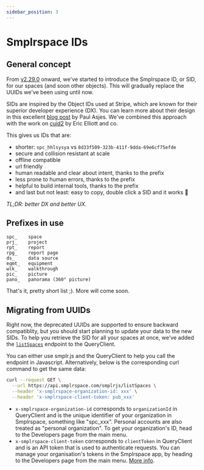 ```yaml
---
sidebar_position: 3
---
```


# Smplrspace IDs

## General concept

From [v2.29.0](https://changelog.smplrspace.com/v2-29-0) onward, we've started to introduce the Smplrspace ID, or SID, for our spaces (and soon other objects). This will gradually replace the UUIDs we've been using until now.

SIDs are inspired by the Object IDs used at Stripe, which are known for their superior developer experience (DX). You can learn more about their design in this excellent [blog post](https://dev.to/stripe/designing-apis-for-humans-object-ids-3o5a) by Paul Asjes. We've combined this approach with the work on [cuid2](https://github.com/paralleldrive/cuid2) by Eric Elliott and co.

This gives us IDs that are:
- shorter: `spc_hhlsysya` vs `8d33f509-323b-411f-9dda-69e6cf75efde`
- secure and collision resistant at scale
- offline compatible
- url friendly
- human readable and clear about intent, thanks to the prefix
- less prone to human errors, thanks to the prefix
- helpful to build internal tools, thanks to the prefix
- and last but not least: easy to copy, double click a SID and it works 🎉

_TL;DR: better DX and better UX._

## Prefixes in use

```
spc_    space
prj_    project
rpt_    report
rpg_    report page
ds_     data source
eqmt_   equipment
wlk_    walkthrough
pic_    picture
pano_   panorama (360° picture)
```

That's it, pretty short list ;). More will come soon.

## Migrating from UUIDs

Right now, the deprecated UUIDs are supported to ensure backward compatiblity, but you should start planning to update your data to the new SIDs. To help you retrieve the SID for all your spaces at once, we've added the [`listSpaces`](/api-reference/queryclient/spaces#listspaces) endpoint to the QueryClient.

You can either use smplr.js and the QueryClient to help you call the endpoint in Javascript. Alternatively, below is the corresponding curl command to get the same data:

```bash
curl --request GET \
  --url https://api.smplrspace.com/smplrjs/listSpaces \
  --header 'x-smplrspace-organization-id: xxx' \
  --header 'x-smplrspace-client-token: pub_xxx'
```

- `x-smplrspace-organization-id` corresponds to `organizationId` in QueryClient and is the unique identifier of your organization in Smplrspace, something like "spc_xxx". Personal accounts are also treated as "personal organization". To get your organization's ID, head to the Developers page from the main menu.
- `x-smplrspace-client-token` corresponds to `clientToken` in QueryClient and is an API token that is used to authenticate requests. You can manage your organisation's tokens in the Smplrspace app, by heading to the Developers page from the main menu. [More info](/guides/embedding#client-tokens).